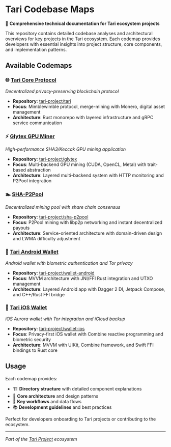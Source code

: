 # Tari Codebase Maps

📖 **Comprehensive technical documentation for Tari ecosystem projects**

This repository contains detailed codebase analyses and architectural overviews for key projects in the Tari ecosystem. Each codemap provides developers with essential insights into project structure, core components, and implementation patterns.

## Available Codemaps

### 🌐 [Tari Core Protocol](tari.md)
*Decentralized privacy-preserving blockchain protocol*
- **Repository**: [tari-project/tari](https://github.com/tari-project/tari)
- **Focus**: Mimblewimble protocol, merge-mining with Monero, digital asset management
- **Architecture**: Rust monorepo with layered infrastructure and gRPC service communication

### ⚡ [Glytex GPU Miner](glytex.md)
*High-performance SHA3/Keccak GPU mining application*
- **Repository**: [tari-project/glytex](https://github.com/tari-project/glytex)  
- **Focus**: Multi-backend GPU mining (CUDA, OpenCL, Metal) with trait-based abstraction
- **Architecture**: Layered multi-backend system with HTTP monitoring and P2Pool integration

### 🏊 [SHA-P2Pool](sha-p2pool.md)
*Decentralized mining pool with share chain consensus*
- **Repository**: [tari-project/sha-p2pool](https://github.com/tari-project/sha-p2pool)
- **Focus**: P2Pool mining with libp2p networking and instant decentralized payouts
- **Architecture**: Service-oriented architecture with domain-driven design and LWMA difficulty adjustment

### 📱 [Tari Android Wallet](wallet-android.md)
*Android wallet with biometric authentication and Tor privacy*
- **Repository**: [tari-project/wallet-android](https://github.com/tari-project/wallet-android)
- **Focus**: MVVM architecture with JNI/FFI Rust integration and UTXO management
- **Architecture**: Layered Android app with Dagger 2 DI, Jetpack Compose, and C++/Rust FFI bridge

### 🍎 [Tari iOS Wallet](wallet-ios.md)
*iOS Aurora wallet with Tor integration and iCloud backup*
- **Repository**: [tari-project/wallet-ios](https://github.com/tari-project/wallet-ios)
- **Focus**: Privacy-first iOS wallet with Combine reactive programming and biometric security
- **Architecture**: MVVM with UIKit, Combine framework, and Swift FFI bindings to Rust core

## Usage

Each codemap provides:
- 🏗️ **Directory structure** with detailed component explanations
- 🔧 **Core architecture** and design patterns
- 🔄 **Key workflows** and data flows
- 📚 **Development guidelines** and best practices

Perfect for developers onboarding to Tari projects or contributing to the ecosystem.

---

*Part of the [Tari Project](https://www.tari.com) ecosystem*
